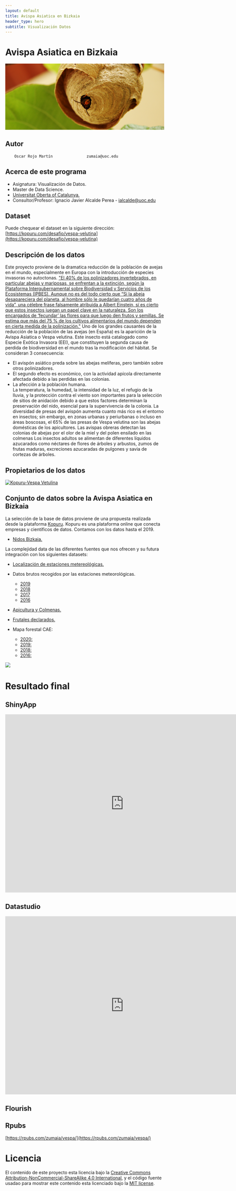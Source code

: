 ```yaml
---
layout: default
title: Avispa Asiatica en Bizkaia
header_type: hero  
subtitle: Visualización Datos
---
```

# Avispa Asiatica en Bizkaia  


![](https://github.com/zumaiaUOC/vespa/blob/main/Vespa/www/banner_vespas.jpg)



## Autor  
 
        Oscar Rojo Martín               zumaia@uoc.edu  
        
## Acerca de este programa  
  
* Asignatura: Visualización de Datos.  
* Master de Data Science.  
* [Universitat Oberta of Catalunya.](http://www.uoc.edu)  
* Consultor/Profesor: Ignacio Javier Alcalde Perea  -  ialcalde@uoc.edu

## Dataset

Puede chequear el dataset en la siguiente dirección:
[https://kopuru.com/desafio/vespa-velutina](https://kopuru.com/desafio/vespa-velutina)

## Descripción de los datos  

Este proyecto proviene de la dramatica reducción de la población de avejas en el mundo, especialmente en Europa con la introducción de especies invasoras no autoctonas.
["El 40% de los polinizadores invertebrados, en particular abejas y mariposas, se enfrentan a la extinción, según la Plataforma Intergubernamental sobre Biodiversidad y Servicios de los Ecosistemas (IPBES). Aunque no es del todo cierto que “Si la abeja desapareciera del planeta, al hombre sólo le quedarían cuatro años de vida”, una célebre frase falsamente atribuida a Albert Einstein, sí es cierto que estos insectos juegan un papel clave en la naturaleza. Son los encargados de ‘fecundar’ las flores para que luego den frutos y semillas. Se estima que más del 75 % de los cultivos alimentarios del mundo dependen en cierta medida de la polinización."](https://www.lavanguardia.com/natural/20180506/443243442737/abejas-amenazas-extincion-neonicotinoides.html)
Uno de los grandes causantes de la reducción de la población de las avejas (en España) es la aparición de la Avispa Asiatica o Vespa velutina.
Este insecto está catalogado como Especie Exótica Invasora (EEI), que constituyen la segunda causa de perdida de biodiversidad en el mundo tras la modificación del hábitat.
Se consideran 3 consecuencia:  
* El avispón asiático preda sobre las abejas melíferas, pero también sobre otros polinizadores.  
* El segundo efecto es económico, con la actividad apícola directamente afectada debido a las perdidas en las colonias.  
* La afección a la población humana.  
La temperatura, la humedad, la intensidad de la luz, el refugio de la lluvia, y la protección contra el viento son importantes para la selección de sitios de anidación debido a que estos factores determinan la preservación del nido, esencial para la supervivencia de la colonia.
La diversidad de presas del avispón aumenta cuanto más rico es el entorno en insectos; sin embargo, en zonas urbanas y periurbanas o incluso en áreas boscosas, el 65% de las presas de Vespa velutina son las abejas domésticas de los apicultores.
Las avispas obreras detectan las colonias de abejas por el olor de la miel y del polen ensilado en las colmenas Los insectos adultos se alimentan de diferentes líquidos azucarados como néctares de flores de árboles y arbustos, zumos de frutas maduras, excreciones azucaradas de pulgones y savia de cortezas de árboles. 
        
## Propietarios de los datos  

[![Kopuru-Vespa Vetulina](https://kopuru.com/wp-content/uploads/2017/07/kopuru-black.png)](https://kopuru.com/desafio/vespa-velutina)

## Conjunto de datos sobre la Avispa Asiatica en Bizkaia  

La selección de la base de datos proviene de una propuesta realizada desde la plataforma [Kopuru](https://kopuru.com/).
Kopuru es una plataforma online que conecta empresas y científicos de datos. 
Contamos con los datos hasta el 2019.

* [Nidos Bizkaia.](https://www.opendatabizkaia.eus/es/catalogo/avispa-asiatica/recurso/datos-nidos-avispa-asiatica) 

La complejidad data de las diferentes fuentes que nos ofrecen y su futura integración con los siguientes datasets:

* [Localización de estaciones metereológicas.](https://kopuru.com/wp-content/uploads/2021/02/LOCALIZACION-ESTACIONES-METEOROLOGICAS.csv)  

* Datos brutos recogidos por las estaciones meteorológicas.  
    * [2019](https://kopuru.com/wp-content/uploads/2021/02/CSV-2019-ESTACIONES.zip)  
    * [2018](https://kopuru.com/wp-content/uploads/2021/02/CSV-2018-ESTACIONES.zip)  
    * [2017](https://kopuru.com/wp-content/uploads/2021/02/CSV-2017-ESTACIONES.zip)  
    * [2016](https://kopuru.com/wp-content/uploads/2021/02/CSV-2016-ESTACIONES.zip)    
    
* [Apicultura y Colmenas.](https://kopuru.com/wp-content/uploads/2021/02/APICULTURA_COLMENAS_KOPURU.csv)  

* [Frutales declarados.](https://kopuru.com/wp-content/uploads/2021/02/FRUTALES-DECLARADOS-KOPURU.csv)  

* Mapa forestal CAE:  
    * [2020: ](https://www.euskadi.eus/mapa-forestal-cae-2020/web01-a2nekabe/es/)  
    * [2019: ](https://www.euskadi.eus/mapa-forestal-cae-2019/web01-a2nekabe/es/)  
    * [2018: ](https://www.euskadi.eus/inventario-forestal-cae-2018/web01-a3estbin/es/)  
    * [2016: ](https://www.euskadi.eus/web01-a3estbin/es/contenidos/informacion/if_analisisdatos_mapa2016/es_def/index.shtml)   
    
![](https://github.com/zumaiaUOC/vespa/blob/main/Vespa/www/Vespa_velutina.jpg)


# Resultado final

## ShinyApp

<iframe width="750" height="563" frameborder="no" src="https://oscar-rojo-martin.shinyapps.io/Vespa/"> </iframe>

## Datastudio

<iframe width="750" height="563" src="https://datastudio.google.com/embed/reporting/05d2c7c4-58b6-448e-86f7-2829b7326f10/page/RbGNC" frameborder="0" style="border:0" allowfullscreen></iframe>

## Flourish

<div class="flourish-embed" data-src="story/883987"><script src="https://public.flourish.studio/resources/embed.js"></script></div>

## Rpubs

[https://rpubs.com/zumaia/vespa/](https://rpubs.com/zumaia/vespa/)

# Licencia
El contenido de este proyecto esta licencia bajo la [Creative Commons Attribution-NonCommercial-ShareAlike 4.0 International](https://creativecommons.org/licenses/by-nc-sa/4.0/), 
y el código fuente usadao para mostrar este contenido esta licenciado bajo la  [MIT license](http://opensource.org/licenses/mit-license.php).
